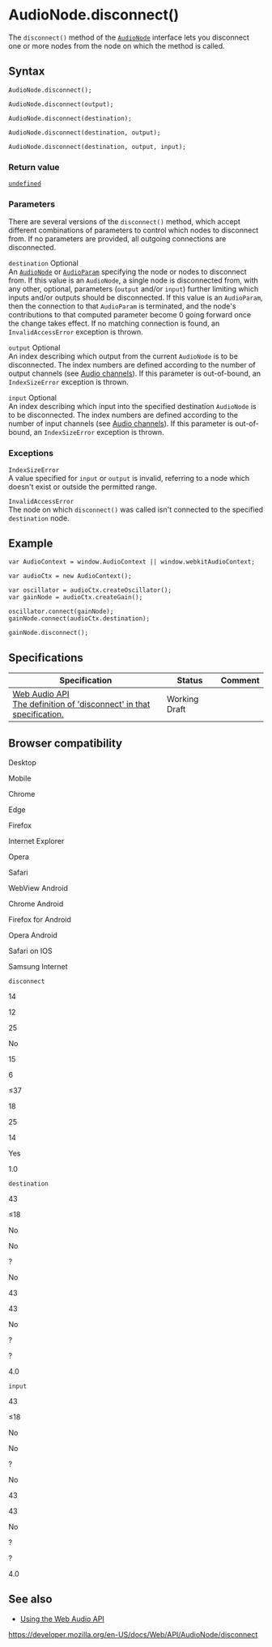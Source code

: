 # AudioNode.disconnect()

The `disconnect()` method of the [`AudioNode`](../audionode) interface lets you disconnect one or more nodes from the node on which the method is called.

## Syntax

    AudioNode.disconnect();

    AudioNode.disconnect(output);

    AudioNode.disconnect(destination);

    AudioNode.disconnect(destination, output);

    AudioNode.disconnect(destination, output, input);

### Return value

[`undefined`](https://developer.mozilla.org/en-US/docs/Web/JavaScript/Reference/Global_Objects/undefined)

### Parameters

There are several versions of the `disconnect()` method, which accept different combinations of parameters to control which nodes to disconnect from. If no parameters are provided, all outgoing connections are disconnected.

`destination` <span class="badge inline optional">Optional</span>  
An [`AudioNode`](../audionode) or [`AudioParam`](../audioparam) specifying the node or nodes to disconnect from. If this value is an `AudioNode`, a single node is disconnected from, with any other, optional, parameters (`output` and/or `input`) further limiting which inputs and/or outputs should be disconnected. If this value is an `AudioParam`, then the connection to that `AudioParam` is terminated, and the node's contributions to that computed parameter become 0 going forward once the change takes effect. If no matching connection is found, an `InvalidAccessError` exception is thrown.

`output` <span class="badge inline optional">Optional</span>  
An index describing which output from the current `AudioNode` is to be disconnected. The index numbers are defined according to the number of output channels (see [Audio channels](../web_audio_api/basic_concepts_behind_web_audio_api#audio_channels)). If this parameter is out-of-bound, an `IndexSizeError` exception is thrown.

`input` <span class="badge inline optional">Optional</span>  
An index describing which input into the specified destination `AudioNode` is to be disconnected. The index numbers are defined according to the number of input channels (see [Audio channels](../web_audio_api/basic_concepts_behind_web_audio_api#audio_channels)). If this parameter is out-of-bound, an `IndexSizeError` exception is thrown.

### Exceptions

`IndexSizeError`  
A value specified for `input` or `output` is invalid, referring to a node which doesn't exist or outside the permitted range.

`InvalidAccessError`  
The node on which `disconnect()` was called isn't connected to the specified `destination` node.

## Example

    var AudioContext = window.AudioContext || window.webkitAudioContext;

    var audioCtx = new AudioContext();

    var oscillator = audioCtx.createOscillator();
    var gainNode = audioCtx.createGain();

    oscillator.connect(gainNode);
    gainNode.connect(audioCtx.destination);

    gainNode.disconnect();

## Specifications

<table><thead><tr class="header"><th>Specification</th><th>Status</th><th>Comment</th></tr></thead><tbody><tr class="odd"><td><a href="https://webaudio.github.io/web-audio-api/#dom-audionode-disconnect">Web Audio API<br />
<span class="small">The definition of 'disconnect' in that specification.</span></a></td><td><span class="spec-wd">Working Draft</span></td><td></td></tr></tbody></table>

## Browser compatibility

Desktop

Mobile

Chrome

Edge

Firefox

Internet Explorer

Opera

Safari

WebView Android

Chrome Android

Firefox for Android

Opera Android

Safari on IOS

Samsung Internet

`disconnect`

14

12

25

No

15

6

≤37

18

25

14

Yes

1.0

`destination`

43

≤18

No

No

?

No

43

43

No

?

?

4.0

`input`

43

≤18

No

No

?

No

43

43

No

?

?

4.0

## See also

- [Using the Web Audio API](../web_audio_api/using_web_audio_api)

<a href="https://developer.mozilla.org/en-US/docs/Web/API/AudioNode/disconnect" class="_attribution-link">https://developer.mozilla.org/en-US/docs/Web/API/AudioNode/disconnect</a>
